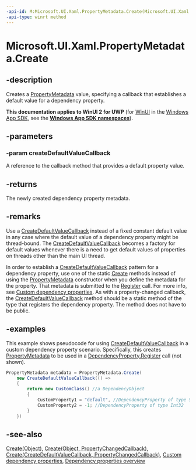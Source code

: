 ```yaml
---
-api-id: M:Microsoft.UI.Xaml.PropertyMetadata.Create(Microsoft.UI.Xaml.CreateDefaultValueCallback)
-api-type: winrt method
---
```


<!-- Method syntax
public Windows.UI.Xaml.PropertyMetadata Create(Windows.UI.Xaml.CreateDefaultValueCallback createDefaultValueCallback)
-->

# Microsoft.UI.Xaml.PropertyMetadata.Create

## -description
Creates a [PropertyMetadata](propertymetadata.md) value, specifying a callback that establishes a default value for a dependency property.

**This documentation applies to WinUI 2 for UWP** (for [WinUI](/windows/apps/winui/winui3/) in the [Windows App SDK](/windows/apps/windows-app-sdk/), see the **[Windows App SDK namespaces](/windows/windows-app-sdk/api/winrt/)**).

## -parameters
### -param createDefaultValueCallback
A reference to the callback method that provides a default property value.

## -returns
The newly created dependency property metadata.

## -remarks
Use a [CreateDefaultValueCallback](createdefaultvaluecallback.md) instead of a fixed constant default value in any case where the default value of a dependency property might be thread-bound. The [CreateDefaultValueCallback](createdefaultvaluecallback.md) becomes a factory for default values whenever there is a need to get default values of properties on threads other than the main UI thread.

In order to establish a [CreateDefaultValueCallback](createdefaultvaluecallback.md) pattern for a dependency property, use one of the static [Create](propertymetadata_create_1554665429.md) methods instead of using the [PropertyMetadata](propertymetadata_propertymetadata_425806119.md) constructor when you define the metadata for the property. That metadata is submitted to the [Register](dependencyproperty_register_928563513.md) call. For more info, see [Custom dependency properties](/windows/uwp/xaml-platform/custom-dependency-properties). As with a property-changed callback, the [CreateDefaultValueCallback](createdefaultvaluecallback.md) method should be a static method of the type that registers the dependency property. The method does not have to be public.

## -examples
This example shows pseudocode for using [CreateDefaultValueCallback](propertymetadata_createdefaultvaluecallback.md) in a custom dependency property scenario. Specifically, this creates [PropertyMetadata](propertymetadata.md) to be used in a [DependencyProperty.Register](dependencyproperty_register_928563513.md) call (not shown).

```csharp
PropertyMetadata metadata = PropertyMetadata.Create(
    new CreateDefaultValueCallback(() =>
    {
        return new CustomClass() //a DependencyObject
        {
            CustomProperty1 = "default", //DependencyProperty of type String 
            CustomProperty2 = -1; //DependencyProperty of type Int32
        }
    })

```



## -see-also
[Create(Object)](propertymetadata_create_1554665429.md), [Create(Object, PropertyChangedCallback)](propertymetadata_create_1342341299.md), [Create(CreateDefaultValueCallback, PropertyChangedCallback)](propertymetadata_create_1761436508.md), [Custom dependency properties](/windows/uwp/xaml-platform/custom-dependency-properties), [Dependency properties overview](/windows/uwp/xaml-platform/dependency-properties-overview)
